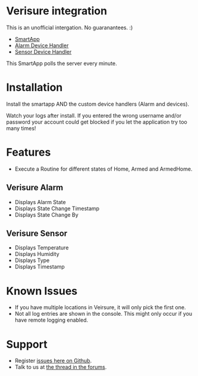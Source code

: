 # Verisure integration

This is an unofficial intergation. No guaranantees. :)

- [SmartApp](smartapps/smartthings-f12-no/verisure.src/verisure.groovy)
- [Alarm Device Handler](devicetypes/smartthings-f12-no/verisure-alarm.src/verisure-alarm.groovy)
- [Sensor Device Handler](devicetypes/smartthings-f12-no/verisure-sensor.src/verisure-sensor.groovy)

This SmartApp polls the server every minute.

# Installation
Install the smartapp AND the custom device handlers (Alarm and devices).

Watch your logs after install. If you entered the wrong username and/or password your account could get blocked if you let the application try too many times!

# Features

- Execute a Routine for different states of Home, Armed and ArmedHome.

## Verisure Alarm
- Displays Alarm State
- Displays State Change Timestamp
- Displays State Change By

## Verisure Sensor
- Displays Temperature
- Displays Humidity
- Displays Type
- Displays Timestamp

# Known Issues

- If you have multiple locations in Veirsure, it will only pick the first one.
- Not all log entries are shown in the console. This might only occur if you have remote logging enabled.

# Support

- Register [issues here on Github](https://github.com/anderssv/smartthings-verisure/issues).
- Talk to us at [the thread in the forums](https://community.smartthings.com/t/beta-verisure-integration/95105/4).